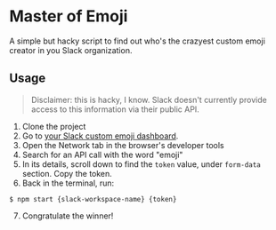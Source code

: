 # Master of Emoji

A simple but hacky script to find out who's the crazyest custom emoji creator in you Slack organization.

## Usage
>Disclaimer: this is hacky, I know. Slack doesn't currently provide access to this information via their public API.

1. Clone the project
1. Go to [your Slack custom emoji dashboard](http://my.slack.com/customize/emoji).
1. Open the Network tab in the browser's developer tools
1. Search for an API call with the word "emoji"
1. In its details, scroll down to find the `token` value, under `form-data` section. Copy the token.
1. Back in the terminal, run:
```
$ npm start {slack-workspace-name} {token}
```
7. Congratulate the winner!

